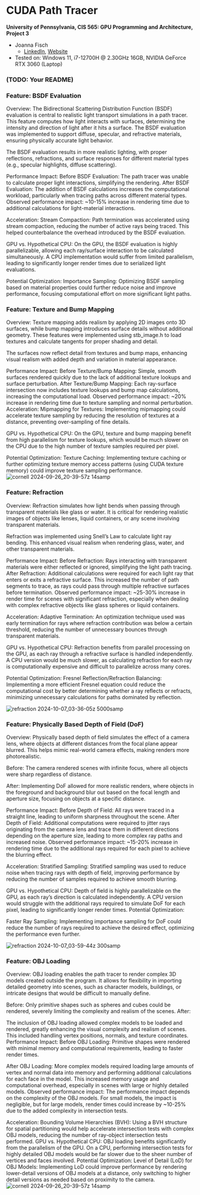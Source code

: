 CUDA Path Tracer
================

**University of Pennsylvania, CIS 565: GPU Programming and Architecture, Project 3**

* Joanna Fisch
  * [LinkedIn](https://www.linkedin.com/in/joanna-fisch-bb2979186/), [Website](https://sites.google.com/view/joannafischsportfolio/home)
* Tested on: Windows 11, i7-12700H @ 2.30GHz 16GB, NVIDIA GeForce RTX 3060 (Laptop)

### (TODO: Your README)

### Feature: BSDF Evaluation
Overview:
The Bidirectional Scattering Distribution Function (BSDF) evaluation is central to realistic light transport simulations in a path tracer. This feature computes how light interacts with surfaces, determining the intensity and direction of light after it hits a surface. The BSDF evaluation was implemented to support diffuse, specular, and refractive materials, ensuring physically accurate light behavior.

The BSDF evaluation results in more realistic lighting, with proper reflections, refractions, and surface responses for different material types (e.g., specular highlights, diffuse scattering).

Performance Impact:
Before BSDF Evaluation: The path tracer was unable to calculate proper light interactions, simplifying the rendering.
After BSDF Evaluation: The addition of BSDF calculations increases the computational workload, particularly when tracing paths across different material types.
Observed performance impact: ~10-15% increase in rendering time due to additional calculations for light-material interactions.

Acceleration:
Stream Compaction: Path termination was accelerated using stream compaction, reducing the number of active rays being traced. This helped counterbalance the overhead introduced by the BSDF evaluation.

GPU vs. Hypothetical CPU:
On the GPU, the BSDF evaluation is highly parallelizable, allowing each ray/surface interaction to be calculated simultaneously. A CPU implementation would suffer from limited parallelism, leading to significantly longer render times due to serialized light evaluations.

Potential Optimization:
Importance Sampling: Optimizing BSDF sampling based on material properties could further reduce noise and improve performance, focusing computational effort on more significant light paths.

### Feature: Texture and Bump Mapping
Overview:
Texture mapping adds realism by applying 2D images onto 3D surfaces, while bump mapping introduces surface details without additional geometry. These features were implemented using stb_image.h to load textures and calculate tangents for proper shading and detail.

The surfaces now reflect detail from textures and bump maps, enhancing visual realism with added depth and variation in material appearance.

Performance Impact:
Before Texture/Bump Mapping: Simple, smooth surfaces rendered quickly due to the lack of additional texture lookups and surface perturbation.
After Texture/Bump Mapping: Each ray-surface intersection now includes texture lookups and bump map calculations, increasing the computational load.
Observed performance impact: ~20% increase in rendering time due to texture sampling and normal perturbation.
Acceleration:
Mipmapping for Textures: Implementing mipmapping could accelerate texture sampling by reducing the resolution of textures at a distance, preventing over-sampling of fine details.

GPU vs. Hypothetical CPU:
On the GPU, texture and bump mapping benefit from high parallelism for texture lookups, which would be much slower on the CPU due to the high number of texture samples required per pixel.

Potential Optimization:
Texture Caching: Implementing texture caching or further optimizing texture memory access patterns (using CUDA texture memory) could improve texture sampling performance.
![cornell 2024-09-26_20-39-57z 14samp](https://github.com/user-attachments/assets/25c2e981-8254-4eb6-a36a-a6bad2bd78dc)

### Feature: Refraction
Overview:
Refraction simulates how light bends when passing through transparent materials like glass or water. It is critical for rendering realistic images of objects like lenses, liquid containers, or any scene involving transparent materials.

Refraction was implemented using Snell’s Law to calculate light ray bending. This enhanced visual realism when rendering glass, water, and other transparent materials.

Performance Impact:
Before Refraction: Rays interacting with transparent materials were either reflected or ignored, simplifying the light path tracing.
After Refraction: Additional calculations were required for each light ray that enters or exits a refractive surface. This increased the number of path segments to trace, as rays could pass through multiple refractive surfaces before termination.
Observed performance impact: ~25-30% increase in render time for scenes with significant refraction, especially when dealing with complex refractive objects like glass spheres or liquid containers.

Acceleration:
Adaptive Termination: An optimization technique used was early termination for rays where refraction contribution was below a certain threshold, reducing the number of unnecessary bounces through transparent materials.

GPU vs. Hypothetical CPU:
Refraction benefits from parallel processing on the GPU, as each ray through a refractive surface is handled independently. A CPU version would be much slower, as calculating refraction for each ray is computationally expensive and difficult to parallelize across many cores.

Potential Optimization:
Fresnel Reflection/Refraction Balancing: Implementing a more efficient Fresnel equation could reduce the computational cost by better determining whether a ray reflects or refracts, minimizing unnecessary calculations for paths dominated by reflection.

![refraction 2024-10-07_03-36-05z 5000samp](https://github.com/user-attachments/assets/90b0390a-2902-41b4-bf15-c379db41b3a4)

### Feature: Physically Based Depth of Field (DoF)
Overview:
Physically based depth of field simulates the effect of a camera lens, where objects at different distances from the focal plane appear blurred. This helps mimic real-world camera effects, making renders more photorealistic.

Before:
The camera rendered scenes with infinite focus, where all objects were sharp regardless of distance.

After:
Implementing DoF allowed for more realistic renders, where objects in the foreground and background blur out based on the focal length and aperture size, focusing on objects at a specific distance.

Performance Impact:
Before Depth of Field: All rays were traced in a straight line, leading to uniform sharpness throughout the scene.
After Depth of Field: Additional computations were required to jitter rays originating from the camera lens and trace them in different directions depending on the aperture size, leading to more complex ray paths and increased noise.
Observed performance impact: ~15-20% increase in rendering time due to the additional rays required for each pixel to achieve the blurring effect.

Acceleration:
Stratified Sampling: Stratified sampling was used to reduce noise when tracing rays with depth of field, improving performance by reducing the number of samples required to achieve smooth blurring.

GPU vs. Hypothetical CPU:
Depth of field is highly parallelizable on the GPU, as each ray’s direction is calculated independently. A CPU version would struggle with the additional rays required to simulate DoF for each pixel, leading to significantly longer render times.
Potential Optimization:

Faster Ray Sampling: Implementing importance sampling for DoF could reduce the number of rays required to achieve the desired effect, optimizing the performance even further.

![refraction 2024-10-07_03-59-44z 300samp](https://github.com/user-attachments/assets/ad63749d-3bab-49de-9877-d0b5200c379a)

### Feature: OBJ Loading
Overview:
OBJ loading enables the path tracer to render complex 3D models created outside the program. It allows for flexibility in importing detailed geometry into scenes, such as character models, buildings, or intricate designs that would be difficult to manually define.

Before:
Only primitive shapes such as spheres and cubes could be rendered, severely limiting the complexity and realism of the scenes.
After:

The inclusion of OBJ loading allowed complex models to be loaded and rendered, greatly enhancing the visual complexity and realism of scenes. This included handling vertex positions, normals, and texture coordinates.
Performance Impact:
Before OBJ Loading: Primitive shapes were rendered with minimal memory and computational requirements, leading to faster render times.

After OBJ Loading: More complex models required loading large amounts of vertex and normal data into memory and performing additional calculations for each face in the model. This increased memory usage and computational overhead, especially in scenes with large or highly detailed models.
Observed performance impact: The performance impact depends on the complexity of the OBJ models. For small models, the impact is negligible, but for large models, render times could increase by ~10-25% due to the added complexity in intersection tests.

Acceleration:
Bounding Volume Hierarchies (BVH): Using a BVH structure for spatial partitioning would help accelerate intersection tests with complex OBJ models, reducing the number of ray-object intersection tests performed.
GPU vs. Hypothetical CPU:
OBJ loading benefits significantly from the parallelism of the GPU. On a CPU, performing intersection tests for highly detailed OBJ models would be far slower due to the sheer number of vertices and faces involved.
Potential Optimization:
Level of Detail (LoD) for OBJ Models: Implementing LoD could improve performance by rendering lower-detail versions of OBJ models at a distance, only switching to higher detail versions as needed based on proximity to the camera.
![cornell 2024-09-26_20-39-57z 14samp](https://github.com/user-attachments/assets/e74d2d9b-97ba-409e-b426-417e3248c771)
